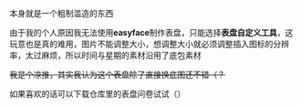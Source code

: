 本身就是一个粗制滥造的东西

由于我的个人原因我无法使用**easyface**制作表盘，只能选择**表盘自定义工具**，这玩意也是真的难用，图片不能调整大小，想调整大小就必须调整插入图标的分辨率，太过麻烦，所以时间与星期的素材沿用了底包素材


~~我是个凉推，其实我认为这个表盘除了直接换底图还不错（？~~


如果喜欢的话可以下载仓库里的表盘问卷试试（）
